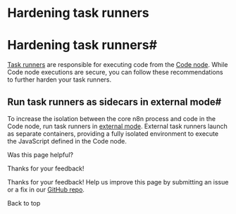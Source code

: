 # Hardening task runners

[ ](https://github.com/n8n-io/n8n-docs/edit/main/docs/hosting/securing/hardening-task-runners.md "Edit this page")

# Hardening task runners#

[Task runners](../../configuration/task-runners/) are responsible for executing code from the [Code node](../../../integrations/builtin/core-nodes/n8n-nodes-base.code/). While Code node executions are secure, you can follow these recommendations to further harden your task runners.

## Run task runners as sidecars in external mode#

To increase the isolation between the core n8n process and code in the Code node, run task runners in [external mode](../../configuration/task-runners/#setting-up-external-mode). External task runners launch as separate containers, providing a fully isolated environment to execute the JavaScript defined in the Code node.

Was this page helpful? 

Thanks for your feedback! 

Thanks for your feedback! Help us improve this page by submitting an issue or a fix in our [GitHub repo](https://github.com/n8n-io/n8n-docs). 

Back to top 
